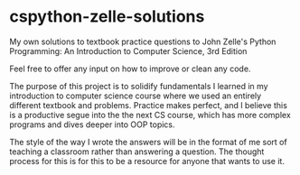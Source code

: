 # cspython-zelle-solutions
My own solutions to textbook practice questions to John Zelle's Python Programming: An Introduction to Computer Science, 3rd Edition

Feel free to offer any input on how to improve or clean any code.

The purpose of this project is to solidify fundamentals I learned in my introduction to computer science course where we used an entirely different textbook and problems. Practice makes perfect, and I believe this is a productive segue into the the next CS course, which has more complex programs and dives deeper into OOP topics.

The style of the way I wrote the answers will be in the format of me sort of teaching a classroom rather than answering a question. The thought process for this is for this to be a resource for anyone that wants to use it.
